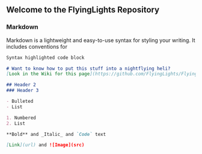## Welcome to the FlyingLights Repository


### Markdown

Markdown is a lightweight and easy-to-use syntax for styling your writing. It includes conventions for

```markdown
Syntax highlighted code block

# Want to know how to put this stuff into a nightflying heli?
[Look in the Wiki for this page](https://github.com/FlyingLights/FlyingLights/wiki)

## Header 2
### Header 3

- Bulleted
- List

1. Numbered
2. List

**Bold** and _Italic_ and `Code` text

[Link](url) and ![Image](src)
```


